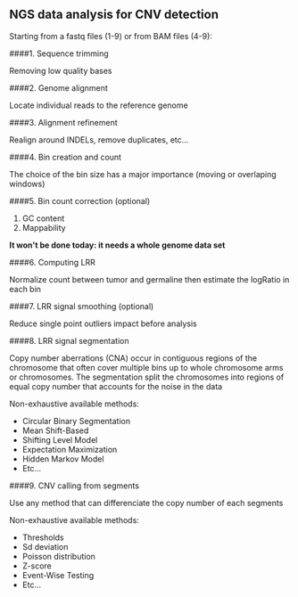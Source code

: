 ## NGS data analysis for CNV detection 

Starting from a fastq files (1-9) or from BAM files (4-9):

####1. Sequence trimming

   Removing low quality bases 

####2. Genome alignment

   Locate individual reads to the reference genome

####3. Alignment refinement

   Realign around INDELs, remove duplicates, etc...

####4. Bin creation and count

   The choice of the bin size has a major importance (moving or overlaping windows)

####5. Bin count correction (optional)
  1. GC content
  2. Mappability

   **It won't be done today: it needs a whole genome data set**

####6. Computing LRR

   Normalize count between tumor and germaline then estimate the logRatio in each bin

####7. LRR signal smoothing (optional)

   Reduce single point outliers impact before analysis

####8. LRR signal segmentation

   Copy number aberrations (CNA) occur in contiguous regions of the chromosome that often cover multiple bins up to whole chromosome arms or chromosomes. The segmentation split the chromosomes into regions of equal copy number that accounts for the noise in the data

   Non-exhaustive available methods: 
  * Circular Binary Segmentation
  * Mean Shift-Based
  * Shifting Level Model
  * Expectation Maximization
  * Hidden Markov Model
  * Etc...

####9. CNV calling from segments

   Use any method that can differenciate the copy number of each segments 

   Non-exhaustive available methods: 
  * Thresholds
  * Sd deviation
  * Poisson distribution
  * Z-score
  * Event-Wise Testing
  * Etc...
